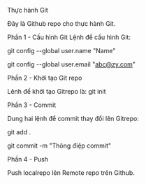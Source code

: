 Thực hành Git

Đây là Github repo cho thực hành Git.

Phần 1 - Cấu hình Git
Lệnh để cấu hình Git:

git config --global user.name "Name"

git config --global user.email "abc@zy.com"

Phần 2 - Khởi tạo Git repo

Lênh để khởi tạo Gitrepo là: git init

Phần 3 - Commit

Dung hai lệnh để commit thay đổi lên Gitrepo:

git add .

git commit -m "Thông điệp commit"

Phần 4 - Push

Push localrepo lên Remote repo trên Github.
